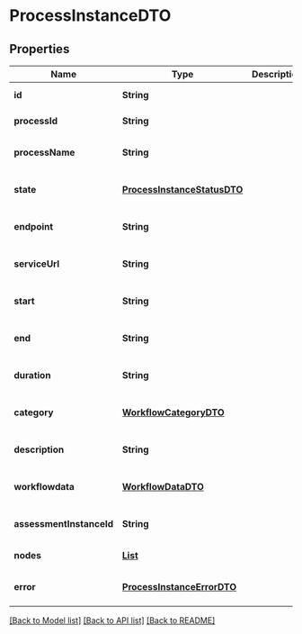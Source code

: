 # ProcessInstanceDTO
## Properties

| Name | Type | Description | Notes |
|------------ | ------------- | ------------- | -------------|
| **id** | **String** |  | [default to null] |
| **processId** | **String** |  | [default to null] |
| **processName** | **String** |  | [optional] [default to null] |
| **state** | [**ProcessInstanceStatusDTO**](ProcessInstanceStatusDTO.md) |  | [optional] [default to null] |
| **endpoint** | **String** |  | [optional] [default to null] |
| **serviceUrl** | **String** |  | [optional] [default to null] |
| **start** | **String** |  | [optional] [default to null] |
| **end** | **String** |  | [optional] [default to null] |
| **duration** | **String** |  | [optional] [default to null] |
| **category** | [**WorkflowCategoryDTO**](WorkflowCategoryDTO.md) |  | [optional] [default to null] |
| **description** | **String** |  | [optional] [default to null] |
| **workflowdata** | [**WorkflowDataDTO**](WorkflowDataDTO.md) |  | [optional] [default to null] |
| **assessmentInstanceId** | **String** |  | [optional] [default to null] |
| **nodes** | [**List**](NodeInstanceDTO.md) |  | [default to null] |
| **error** | [**ProcessInstanceErrorDTO**](ProcessInstanceErrorDTO.md) |  | [optional] [default to null] |

[[Back to Model list]](../README.md#documentation-for-models) [[Back to API list]](../README.md#documentation-for-api-endpoints) [[Back to README]](../README.md)

